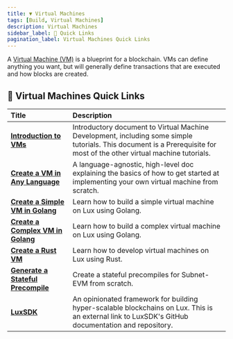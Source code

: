 ```yaml
---
title: ▼ Virtual Machines
tags: [Build, Virtual Machines]
description: Virtual Machines 
sidebar_label: 🔗 Quick Links
pagination_label: Virtual Machines Quick Links
---
```


A [Virtual Machine (VM)](/learn/lux/virtual-machines) is a blueprint for a
blockchain. VMs can define anything you want, but will generally define transactions that are 
executed and how blocks are created.

## 🔗 Virtual Machines Quick Links

| Title      | Description |
| :------------------------------------------------- | :-------------------------------------------------------------------------------------------------------------------------------------------------- |
| [**Introduction to VMs**](/build/vm/intro.md) | Introductory document to Virtual Machine Development, including some simple tutorials. This document is a Prerequisite for most of the other virtual machine tutorials. |
| [**Create a VM in Any Language**](/build/vm/create/any-lang-vm.md)  | A language-agnostic, high-level doc explaining the basics of how to get started at implementing your own virtual machine from scratch.|
| [**Create a Simple VM in Golang**](/build/vm/create/golang-vm-simple.md)      | Learn how to build a simple virtual machine  on Lux using Golang. |
| [**Create a Complex VM in Golang**](/build/vm/create/golang-vm-complex.md)      | Learn how to build a complex virtual machine on Lux using Golang. |
| [**Create a Rust VM**](/build/vm/create/rust-vm.md)      | Learn how to develop virtual machines on Lux using Rust. |
| [**Generate a Stateful Precompile**](/build/vm/evm/intro.md)      | Create a stateful precompiles for Subnet-EVM from scratch. |
| [**LuxSDK**](https://github.com/luxfi/sdk#readme)      | An opinionated framework for building hyper-scalable blockchains on Lux. This is an external link to LuxSDK's GitHub documentation and repository.|
